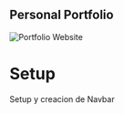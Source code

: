 ## Personal Portfolio

![Portfolio Website](https://i.ibb.co/WgPMpts/image.png)


# Setup

Setup  y creacion de  Navbar
